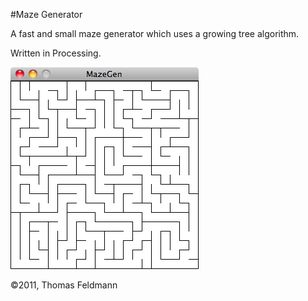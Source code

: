 #Maze Generator

A fast and small maze generator which uses a growing tree algorithm.

Written in Processing.

![Screenshot](https://github.com/tfeldmann/MazeGen/blob/master/Screenshot.png?raw=true "Screenshot")

©2011, Thomas Feldmann